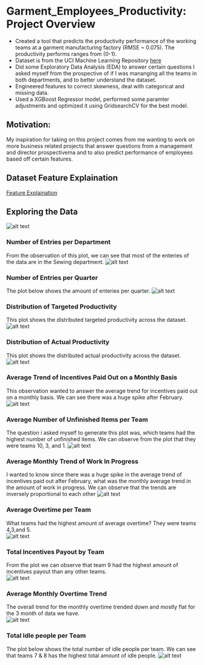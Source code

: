 # Garment_Employees_Productivity: Project Overview

* Created a tool that predicts the productivity performance of the working teams at a garment manufacturing factory (RMSE ~ 0.075). The productivity performs ranges from (0-1).
* Dataset is from the UCI Machine Learning Repository [here](https://archive.ics.uci.edu/ml/datasets/Productivity+Prediction+of+Garment+Employees)
* Did some Exploratory Data Analysis (EDA) to answer certain questions I asked myself from the prospective of if I was mananging all the teams in both departments, and to better understand the dataset.
* Engineered features to correct skewness, deal with categorical and missing data.
* Used a XGBoost Regressor model, performed some paramter adjustments and optimized it using GridsearchCV for the best model.

## __Motivation__: 

My inspiration for taking on this project comes from me wanting to work on more business related projects that answer questions from a management and director prospectivema and to also predict performance of employees based off certain features.

## Dataset Feature Explaination
[Feature Explaination](https://github.com/faithfulalabi/Garment_Employees_Productivity/blob/main/Garment_Project_Feature_Description.txt)

## Exploring the Data 
 ![alt text](https://github.com/faithfulalabi/African_Crisis/blob/main/EDA_GIF.gif?raw=true)
 
### Number of Entries per Department
From the observation of this plot, we can see that most of the enteries of the data are in the Sewing department.
![alt text](https://github.com/faithfulalabi/Garment_Employees_Productivity/blob/main/eda_assets/Entry_per_Department.png?raw=true)

### Number of Entries per Quarter 
The plot below shows the amount of enteries per quarter.
![alt text](https://github.com/faithfulalabi/Garment_Employees_Productivity/blob/main/eda_assets/Entry_per_Quarter.png?raw=true)

### Distribution of Targeted Productivity
This plot shows the distributed targeted productivity across the dataset.
![alt text](https://github.com/faithfulalabi/Garment_Employees_Productivity/blob/main/eda_assets/Targeted_Productivity_Distribution.png?raw=true)

### Distribution of Actual Productivity
This plot shows the distributed actual productivity across the dataset.
![alt text](https://github.com/faithfulalabi/Garment_Employees_Productivity/blob/main/eda_assets/Actual_Productivity_Distribution.png?raw=true)

### Average Trend of Incentives Paid Out on a Monthly Basis
This observation wanted to answer the average trend for incentives paid out on a monthly basis. We can see there was a huge spike after February. 
![alt text](https://github.com/faithfulalabi/Garment_Employees_Productivity/blob/main/eda_assets/Average_Incentives_Paid_out_Monthly.png?raw=true)

### Average Number of Unfinished Items per Team
The question i asked myself to generate this plot was, which teams had the highest number of unfinished items. We can observe from the plot that they were teams 10, 3, and 1. 
![alt text](https://github.com/faithfulalabi/Garment_Employees_Productivity/blob/main/eda_assets/Average_Number_of_Unfinished_Items_per_Team.png?raw=true)

### Average Monthly Trend of Work In Progress
I wanted to know since there was a huge spike in the average trend of incentives paid out after February, what was the monthly average trend in the amount of work in progress. We can observe that the trends are inversely proportional to each other
![alt text](https://github.com/faithfulalabi/Garment_Employees_Productivity/blob/main/eda_assets/Average_Monthly_Work_In_Progress.png?raw=true)

### Average Overtime per Team
What teams had the highest amount of average overtime? They were teams 4,3,and 5.    
![alt text](https://github.com/faithfulalabi/Garment_Employees_Productivity/blob/main/eda_assets/Average_Overtime_per_Team.png?raw=true)

### Total Incentives Payout by Team
From the plot we can observe that team 9 had the highest amount of incentives payout than any other teams.    
![alt text](https://github.com/faithfulalabi/Garment_Employees_Productivity/blob/main/eda_assets/Total_Incentive_Payout_by_Team.png?raw=true)

### Average Monthly Overtime Trend
The overall trend for the monthly overtime trended down and mostly flat for the 3 month of data we have.     
![alt text](https://github.com/faithfulalabi/Garment_Employees_Productivity/blob/main/eda_assets/Average_Overtime_Trend.png?raw=true)

### Total Idle people per Team
The plot below shows the total number of idle people per team. We can see that teams 7 & 8 has the highest total amount of idle people. 
![alt text](https://github.com/faithfulalabi/Garment_Employees_Productivity/blob/main/eda_assets/Sum_of_Idle_Men_per_Team.png?raw=true)



